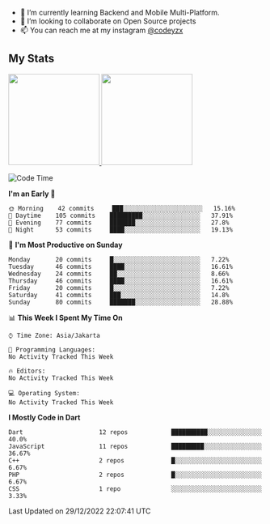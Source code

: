 - 🌱 I’m currently learning Backend and Mobile Multi-Platform.
- 👯 I’m looking to collaborate on Open Source projects
- 📫 You can reach me at my instagram <a href="https://www.instagram.com/codeyzx/">@codeyzx</a>

## My Stats
<p align="left">
<a href="https://github.com/codeyzx">
  <img height="180em" src="https://github-readme-stats-eight-theta.vercel.app/api?username=codeyzx&show_icons=true&theme=algolia&include_all_commits=true&count_private=true"/>
  <img height="180em" src="https://github-readme-stats-eight-theta.vercel.app/api/top-langs/?username=codeyzx&layout=compact&langs_count=8&theme=algolia"/>
</a>
</p>

<!--START_SECTION:waka-->
![Code Time](http://img.shields.io/badge/Code%20Time-285%20hrs%2026%20mins-blue)

**I'm an Early 🐤** 

```text
🌞 Morning    42 commits     ███░░░░░░░░░░░░░░░░░░░░░░   15.16% 
🌆 Daytime    105 commits    █████████░░░░░░░░░░░░░░░░   37.91% 
🌃 Evening    77 commits     ███████░░░░░░░░░░░░░░░░░░   27.8% 
🌙 Night      53 commits     ████░░░░░░░░░░░░░░░░░░░░░   19.13%

```
📅 **I'm Most Productive on Sunday** 

```text
Monday       20 commits     █░░░░░░░░░░░░░░░░░░░░░░░░   7.22% 
Tuesday      46 commits     ████░░░░░░░░░░░░░░░░░░░░░   16.61% 
Wednesday    24 commits     ██░░░░░░░░░░░░░░░░░░░░░░░   8.66% 
Thursday     46 commits     ████░░░░░░░░░░░░░░░░░░░░░   16.61% 
Friday       20 commits     █░░░░░░░░░░░░░░░░░░░░░░░░   7.22% 
Saturday     41 commits     ███░░░░░░░░░░░░░░░░░░░░░░   14.8% 
Sunday       80 commits     ███████░░░░░░░░░░░░░░░░░░   28.88%

```


📊 **This Week I Spent My Time On** 

```text
⌚︎ Time Zone: Asia/Jakarta

💬 Programming Languages: 
No Activity Tracked This Week

🔥 Editors: 
No Activity Tracked This Week

💻 Operating System: 
No Activity Tracked This Week

```

**I Mostly Code in Dart** 

```text
Dart                     12 repos            ██████████░░░░░░░░░░░░░░░   40.0% 
JavaScript               11 repos            █████████░░░░░░░░░░░░░░░░   36.67% 
C++                      2 repos             █░░░░░░░░░░░░░░░░░░░░░░░░   6.67% 
PHP                      2 repos             █░░░░░░░░░░░░░░░░░░░░░░░░   6.67% 
CSS                      1 repo              ░░░░░░░░░░░░░░░░░░░░░░░░░   3.33%

```



 Last Updated on 29/12/2022 22:07:41 UTC
<!--END_SECTION:waka-->

